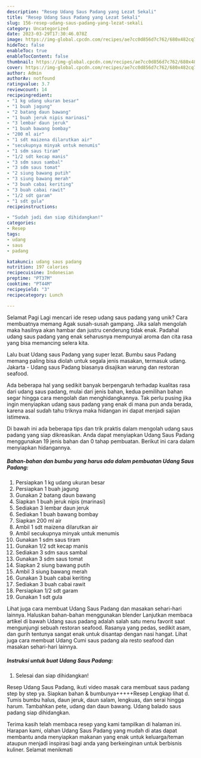```yaml
---
description: "Resep Udang Saus Padang yang Lezat Sekali"
title: "Resep Udang Saus Padang yang Lezat Sekali"
slug: 156-resep-udang-saus-padang-yang-lezat-sekali
category: Uncategorized
date: 2023-03-29T17:30:46.078Z
image: https://img-global.cpcdn.com/recipes/ae7cc0d856d7c762/680x482cq70/udang-saus-padang-foto-resep-utama.jpg
hideToc: false
enableToc: true
enableTocContent: false
thumbnail: https://img-global.cpcdn.com/recipes/ae7cc0d856d7c762/680x482cq70/udang-saus-padang-foto-resep-utama.jpg
cover: https://img-global.cpcdn.com/recipes/ae7cc0d856d7c762/680x482cq70/udang-saus-padang-foto-resep-utama.jpg
author: Admin
authorAv: notfound
ratingvalue: 3.7
reviewcount: 14
recipeingredient:
- "1 kg udang ukuran besar"
- "1 buah jagung"
- "2 batang daun bawang"
- "1 buah jeruk nipis marinasi"
- "3 lembar daun jeruk"
- "1 buah bawang bombay"
- "200 ml air"
- "1 sdt maizena dilarutkan air"
- "secukupnya minyak untuk menumis"
- "1 sdm saus tiram"
- "1/2 sdt kecap manis"
- "3 sdm saus sambal"
- "3 sdm saus tomat"
- "2 siung bawang putih"
- "3 siung bawang merah"
- "3 buah cabai keriting"
- "3 buah cabai rawit"
- "1/2 sdt garam"
- "1 sdt gula"
recipeinstructions:

- "Sudah jadi dan siap dihidangkan!"
categories:
- Resep
tags:
- udang
- saus
- padang

katakunci: udang saus padang 
nutrition: 197 calories
recipecuisine: Indonesian
preptime: "PT37M"
cooktime: "PT44M"
recipeyield: "3"
recipecategory: Lunch

---
```



Selamat Pagi Lagi mencari ide resep udang saus padang yang unik? Cara membuatnya memang Agak susah-susah gampang. Jika salah mengolah maka hasilnya akan hambar dan justru cenderung tidak enak. Padahal udang saus padang yang enak seharusnya mempunyai aroma dan cita rasa yang bisa memancing selera kita.


Lalu buat Udang saus Padang yang super lezat. Bumbu saus Padang memang paling bisa diolah untuk segala jenis masakan, termasuk udang. Jakarta - Udang saus Padang biasanya disajikan warung dan restoran seafood.

Ada beberapa hal yang sedikit banyak berpengaruh terhadap kualitas rasa dari udang saus padang, mulai dari jenis bahan, kedua pemilihan bahan segar hingga cara mengolah dan menghidangkannya. Tak perlu pusing jika ingin menyiapkan udang saus padang yang enak di mana pun anda berada, karena asal sudah tahu triknya maka hidangan ini dapat menjadi sajian istimewa.


Di bawah ini ada beberapa tips dan trik praktis dalam mengolah udang saus padang yang siap dikreasikan. Anda dapat menyiapkan Udang Saus Padang menggunakan 19 jenis bahan dan 0 tahap pembuatan. Berikut ini cara dalam menyiapkan hidangannya.

<!--inarticleads1-->

##### Bahan-bahan dan bumbu yang harus ada dalam pembuatan Udang Saus Padang:

1. Persiapkan 1 kg udang ukuran besar
1. Persiapkan 1 buah jagung
1. Gunakan 2 batang daun bawang
1. Siapkan 1 buah jeruk nipis (marinasi)
1. Sediakan 3 lembar daun jeruk
1. Sediakan 1 buah bawang bombay
1. Siapkan 200 ml air
1. Ambil 1 sdt maizena dilarutkan air
1. Ambil secukupnya minyak untuk menumis
1. Gunakan 1 sdm saus tiram
1. Gunakan 1/2 sdt kecap manis
1. Sediakan 3 sdm saus sambal
1. Gunakan 3 sdm saus tomat
1. Siapkan 2 siung bawang putih
1. Ambil 3 siung bawang merah
1. Gunakan 3 buah cabai keriting
1. Sediakan 3 buah cabai rawit
1. Persiapkan 1/2 sdt garam
1. Gunakan 1 sdt gula


Lihat juga cara membuat Udang Saus Padang dan masakan sehari-hari lainnya. Haluskan bahan-bahan menggunakan blender Lanjutkan membaca artikel di bawah Udang saus padang adalah salah satu menu favorit saat mengunjungi sebuah restoran seafood. Rasanya yang pedas, sedikit asam, dan gurih tentunya sangat enak untuk disantap dengan nasi hangat. Lihat juga cara membuat Udang Cumi saus padang ala resto seafood dan masakan sehari-hari lainnya. 

<!--inarticleads2-->

##### Instruksi untuk buat Udang Saus Padang:


1. Selesai dan siap dihidangkan!

Resep Udang Saus Padang, ikuti video masak cara membuat saus padang step by step ya. Siapkan bahan &amp; bumbunya+++++Resep Lengkap lihat d. Tumis bumbu halus, daun jeruk, daun salam, lengkuas, dan serai hingga harum. Tambahkan pete, udang dan daun bawang. Udang balado saus padang siap dihidangkan. 

Terima kasih telah membaca resep yang kami tampilkan di halaman ini. Harapan kami, olahan Udang Saus Padang yang mudah di atas dapat membantu anda menyiapkan makanan yang enak untuk keluarga/teman ataupun menjadi inspirasi bagi anda yang berkeinginan untuk berbisnis kuliner. Selamat menikmati
